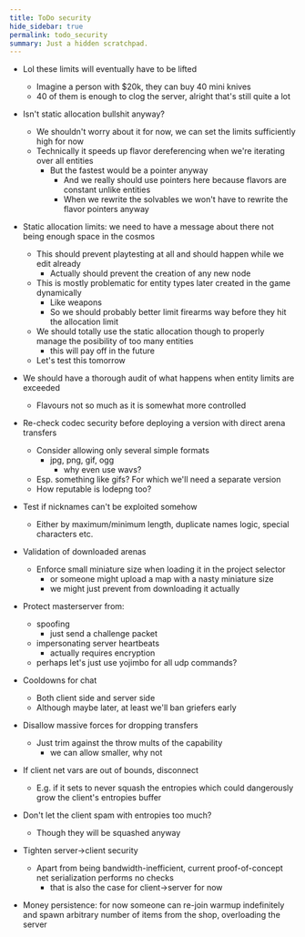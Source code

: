 ```yaml
---
title: ToDo security
hide_sidebar: true
permalink: todo_security
summary: Just a hidden scratchpad.
---
```


- Lol these limits will eventually have to be lifted
	- Imagine a person with $20k, they can buy 40 mini knives
	- 40 of them is enough to clog the server, alright that's still quite a lot

- Isn't static allocation bullshit anyway?
	- We shouldn't worry about it for now, we can set the limits sufficiently high for now
	- Technically it speeds up flavor dereferencing when we're iterating over all entities
		- But the fastest would be a pointer anyway
			- And we really should use pointers here because flavors are constant unlike entities
			- When we rewrite the solvables we won't have to rewrite the flavor pointers anyway 

- Static allocation limits: we need to have a message about there not being enough space in the cosmos
	- This should prevent playtesting at all and should happen while we edit already
		- Actually should prevent the creation of any new node
	- This is mostly problematic for entity types later created in the game dynamically
		- Like weapons
		- So we should probably better limit firearms way before they hit the allocation limit
	- We should totally use the static allocation though to properly manage the posibility of too many entities
		- this will pay off in the future
	- Let's test this tomorrow
- We should have a thorough audit of what happens when entity limits are exceeded
	- Flavours not so much as it is somewhat more controlled

- Re-check codec security before deploying a version with direct arena transfers
	- Consider allowing only several simple formats
		- jpg, png, gif, ogg
			- why even use wavs?
	- Esp. something like gifs? For which we'll need a separate version
	- How reputable is lodepng too?

- Test if nicknames can't be exploited somehow
	- Either by maximum/minimum length, duplicate names logic, special characters etc.

- Validation of downloaded arenas
	- Enforce small miniature size when loading it in the project selector
		- or someone might upload a map with a nasty miniature size
		- we might just prevent from downloading it actually

- Protect masterserver from:
	- spoofing
		- just send a challenge packet
	- impersonating server heartbeats
		- actually requires encryption
	- perhaps let's just use yojimbo for all udp commands?

- Cooldowns for chat
	- Both client side and server side
	- Although maybe later, at least we'll ban griefers early

- Disallow massive forces for dropping transfers
	- Just trim against the throw mults of the capability
		- we can allow smaller, why not 

- If client net vars are out of bounds, disconnect
	- E.g. if it sets to never squash the entropies which could dangerously grow the client's entropies buffer

- Don't let the client spam with entropies too much?
	- Though they will be squashed anyway

- Tighten server->client security
	- Apart from being bandwidth-inefficient, current proof-of-concept net serialization performs no checks
		- that is also the case for client->server for now 

- Money persistence: for now someone can re-join warmup indefinitely and spawn arbitrary number of items from the shop,
overloading the server
